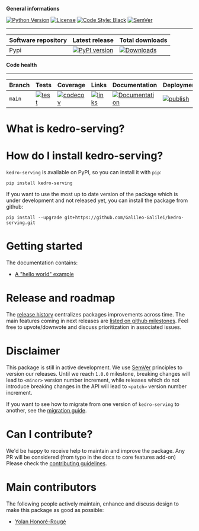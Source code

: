 **General informations**

[![Python Version](https://img.shields.io/badge/python-3.6%20%7C%203.7%20%7C%203.8-blue.svg)](https://pypi.org/project/kedro-serving/) [![License](https://img.shields.io/badge/license-Apache%202.0-blue.svg)](https://opensource.org/licenses/Apache-2.0) [![Code Style: Black](https://img.shields.io/badge/code%20style-black-black.svg)](https://github.com/ambv/black)
[![SemVer](https://img.shields.io/badge/semver-2.0.0-green)](https://semver.org/)

----------------------------------------------------------
| Software repository | Latest release                                                                                                                             | Total downloads                                                                                                                    |
| ------------------- | ------------------------------------------------------------------------------------------------------------------------------------------ | ---------------------------------------------------------------------------------------------------------------------------------- |
| Pypi                | [![PyPI version](https://badge.fury.io/py/kedro-serving.svg)](https://pypi.org/project/kedro-serving/) | [![Downloads](https://pepy.tech/badge/kedro-serving)](https://pepy.tech/project/kedro-serving) |

**Code health**

----------------------------------------------------------
| Branch                                | Tests                                                                                                                                                                                                                                    | Coverage                                                                                                                                                                                                                                                                                               | Links                                                                                                                                                                                                                                                                                                                                                 | Documentation                                                                                                                                                                 | Deployment                                                                                                                                                                                                                                                                                                                                      | Activity                                                                                                                                                                                                                                                                     |
| ------------------------------------- | ---------------------------------------------------------------------------------------------------------------------------------------------------------------------------------------------------------------------------------------- | ------------------------------------------------------------------------------------------------------------------------------------------------------------------------------------------------------------------------------------------------------------------------------------------------------ | ----------------------------------------------------------------------------------------------------------------------------------------------------------------------------------------------------------------------------------------------------------------------------------------------------------------------------------------------------- | ----------------------------------------------------------------------------------------------------------------------------------------------------------------------------- | ----------------------------------------------------------------------------------------------------------------------------------------------------------------------------------------------------------------------------------------------------------------------------------------------------------------------------------------------- | ---------------------------------------------------------------------------------------------------------------------------------------------------------------------------------------------------------------------------------------------------------------------------- |
| `main` | [![test](https://github.com/Galileo-Galilei/kedro-serving/workflows/test/badge.svg?branch=main)](https://github.com/Galileo-Galilei/kedro-serving/actions?query=workflow%3Atest+branch%3Amain) | [![codecov](https://codecov.io/gh/Galileo-Galilei/kedro-serving/branch/main/graph/badge.svg)](https://codecov.io/gh/Galileo-Galilei/kedro-serving/branch/main) | [![links](https://github.com/Galileo-Galilei/kedro-serving/workflows/check-links/badge.svg?branch=main)](https://github.com/Galileo-Galilei/kedro-serving/actions?query=workflow%3Acheck-links+branch%3Amain) | [![Documentation](https://readthedocs.org/projects/kedro-serving/badge/?version=stable)](https://kedro-serving.readthedocs.io/en/stable/) | [![publish](https://github.com/Galileo-Galilei/kedro-serving/workflows/publish/badge.svg?branch=main)](https://github.com/Galileo-Galilei/kedro-serving/actions?query=branch%3Amain+workflow%3Apublish) | [![commit](https://img.shields.io/github/commits-since/Galileo-Galilei/kedro-serving/0.1.0)](https://github.com/Galileo-Galilei/kedro-serving/compare/0.1.0...main) |

# What is kedro-serving?


# How do I install kedro-serving?


``kedro-serving`` is available on PyPI, so you can install it with ``pip``:

```console
pip install kedro-serving
```

If you want to use the most up to date version of the package which is under development and not released yet, you can install the package from github:

```console
pip install --upgrade git+https://github.com/Galileo-Galilei/kedro-serving.git
```


# Getting started

The documentation contains:

- [A  "hello world" example]()

# Release and roadmap

The [release history](https://github.com/Galileo-Galilei/kedro-serving/blob/main/CHANGELOG.md) centralizes packages improvements across time. The main features coming in next releases are [listed on github milestones](https://github.com/Galileo-Galilei/kedro-serving/milestones). Feel free to upvote/downvote and discuss prioritization in associated issues.

# Disclaimer

This package is still in active development. We use [SemVer](https://semver.org/) principles to version our releases. Until we reach `1.0.0` milestone, breaking changes will lead to `<minor>` version number increment, while releases which do not introduce breaking changes in the API will lead to `<patch>` version number increment.

If you want to see how to migrate from one version of `kedro-serving` to another, see the [migration guide](../docs/migration_guide.md).

# Can I contribute?

We'd be happy to receive help to maintain and improve the package. Any PR will be considered (from typo in the docs to core features add-on) Please check the [contributing guidelines](https://github.com/Galileo-Galilei/kedro-serving/blob/main/CONTRIBUTING.md).

# Main contributors

The following people actively maintain, enhance and discuss design to make this package as good as possible:

- [Yolan Honoré-Rougé](https://github.com/Galileo-Galilei)
